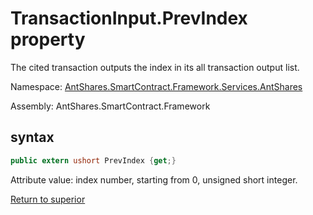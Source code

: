 # TransactionInput.PrevIndex property

The cited transaction outputs the index in its all transaction output list.

Namespace: [AntShares.SmartContract.Framework.Services.AntShares](../../AntShares.md)

Assembly: AntShares.SmartContract.Framework

## syntax

```c#
public extern ushort PrevIndex {get;}
```

Attribute value: index number, starting from 0, unsigned short integer.



[Return to superior](../TransactionInput.md)
